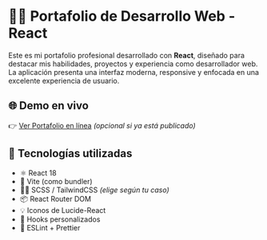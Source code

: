 # 🧑‍💻 Portafolio de Desarrollo Web - React

Este es mi portafolio profesional desarrollado con **React**, diseñado para destacar mis habilidades, proyectos y experiencia como desarrollador web. La aplicación presenta una interfaz moderna, responsive y enfocada en una excelente experiencia de usuario.

## 🌐 Demo en vivo

👉 [Ver Portafolio en línea](https://tudominio.com) *(opcional si ya está publicado)*

## 🚀 Tecnologías utilizadas

- ⚛️ React 18
- 🧱 Vite (como bundler)
- 🧑‍🎨 SCSS / TailwindCSS *(elige según tu caso)*
- 📦 React Router DOM
- 💡 Iconos de Lucide-React
- 🧠 Hooks personalizados
- 🔧 ESLint + Prettier
